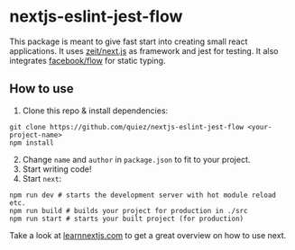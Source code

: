 # nextjs-eslint-jest-flow

This package is meant to give fast start into creating small react applications. It uses [zeit/next.js](https://github.com/zeit/next.js) as framework and jest for testing. It also integrates [facebook/flow](https://github.com/facebook/flow) for static typing.

## How to use
1. Clone this repo & install dependencies:

```shell
git clone https://github.com/quiez/nextjs-eslint-jest-flow <your-project-name>
npm install
```

2. Change `name` and `author` in `package.json` to fit to your project.
3. Start writing code!
4. Start `next`:

```shell
npm run dev # starts the development server with hot module reload etc.
npm run build # builds your project for production in ./src
npm run start # starts your built project (for production)
```

Take a look at [learnnextjs.com](https://learnnextjs.com/) to get a great overview on how to use next.
